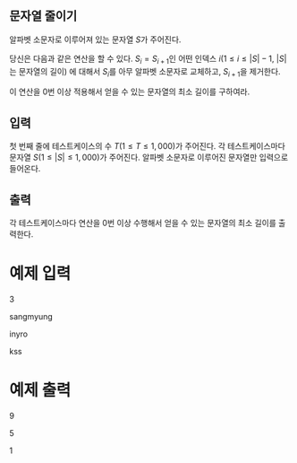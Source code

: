 ## 문자열 줄이기
알파벳 소문자로 이루어져 있는 문자열 $S$가 주어진다.

당신은 다음과 같은 연산을 할 수 있다.
$S_i = S_{i+1}$인 어떤 인덱스 $i (1 \leq i \leq |S| - 1$, $|S|$는 문자열의 길이$)$ 에 대해서
$S_i$를 아무 알파벳 소문자로 교체하고, $S_{i+1}$을 제거한다.

이 연산을 0번 이상 적용해서 얻을 수 있는 문자열의 최소 길이를 구하여라.

## 입력
첫 번째 줄에 테스트케이스의 수 $T(1\leq T\leq 1,000)$가 주어진다.
각 테스트케이스마다 문자열 $S(1\leq |S|\leq 1,000)$가 주어진다.
알파벳 소문자로 이루어진 문자열만 입력으로 들어온다.

## 출력
각 테스트케이스마다 연산을 0번 이상 수행해서 얻을 수 있는 문자열의 최소 길이를 출력한다.

# 예제 입력
3

sangmyung

inyro

kss

# 예제 출력
9

5

1
